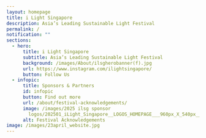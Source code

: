 ```yaml
---
layout: homepage
title: i Light Singapore
description: Asia’s Leading Sustainable Light Festival
permalink: /
notification: ""
sections:
  - hero:
      title: i Light Singapore
      subtitle: Asia’s Leading Sustainable Light Festival
      background: /images/About/ilsgherobanner(f).jpg
      url: https://www.instagram.com/ilightsingapore/
      button: Follow Us
  - infopic:
      title: Sponsors & Partners
      id: infopic
      button: Find out more
      url: /about/festival-acknowledgements/
      image: /images/2025 ilsg sponsor
        logos/202501_iLight_Singapore__LOGOS_HOMEPAGE___960px_X_540px__V5__1_.jpg
      alt: Festival Acknowledgements
image: /images/23april_website.jpg
---
```

